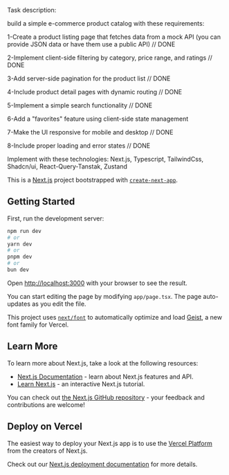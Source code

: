 Task description:

build a simple e-commerce product catalog with these requirements:

1-Create a product listing page that fetches data from a mock API (you can provide JSON data or have them use a public API) // DONE

2-Implement client-side filtering by category, price range, and ratings // DONE

3-Add server-side pagination for the product list // DONE

4-Include product detail pages with dynamic routing // DONE

5-Implement a simple search functionality // DONE

6-Add a "favorites" feature using client-side state management

7-Make the UI responsive for mobile and desktop // DONE

8-Include proper loading and error states // DONE

Implement with these technologies:
Next.js, Typescript, TailwindCss, Shadcn/ui, React-Query-Tanstak, Zustand

This is a [Next.js](https://nextjs.org) project bootstrapped with [`create-next-app`](https://nextjs.org/docs/app/api-reference/cli/create-next-app).

## Getting Started

First, run the development server:

```bash
npm run dev
# or
yarn dev
# or
pnpm dev
# or
bun dev
```

Open [http://localhost:3000](http://localhost:3000) with your browser to see the result.

You can start editing the page by modifying `app/page.tsx`. The page auto-updates as you edit the file.

This project uses [`next/font`](https://nextjs.org/docs/app/building-your-application/optimizing/fonts) to automatically optimize and load [Geist](https://vercel.com/font), a new font family for Vercel.

## Learn More

To learn more about Next.js, take a look at the following resources:

- [Next.js Documentation](https://nextjs.org/docs) - learn about Next.js features and API.
- [Learn Next.js](https://nextjs.org/learn) - an interactive Next.js tutorial.

You can check out [the Next.js GitHub repository](https://github.com/vercel/next.js) - your feedback and contributions are welcome!

## Deploy on Vercel

The easiest way to deploy your Next.js app is to use the [Vercel Platform](https://vercel.com/new?utm_medium=default-template&filter=next.js&utm_source=create-next-app&utm_campaign=create-next-app-readme) from the creators of Next.js.

Check out our [Next.js deployment documentation](https://nextjs.org/docs/app/building-your-application/deploying) for more details.
